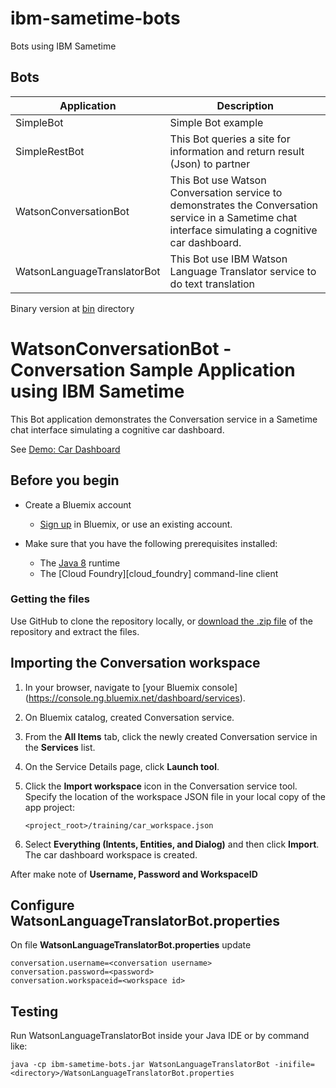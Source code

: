 # ibm-sametime-bots
Bots using IBM Sametime

## Bots

| Application                 |   Description                                                                 | 
|-----------------------------|-------------------------------------------------------------------------------|
| SimpleBot                   | Simple Bot example                                                            |
| SimpleRestBot               | This Bot queries a site for information and return result (Json) to partner   |
| WatsonConversationBot       | This Bot use Watson Conversation service to demonstrates the Conversation service in a Sametime chat interface simulating a cognitive car dashboard.         |
| WatsonLanguageTranslatorBot | This Bot use IBM Watson Language Translator service to do text translation    |

Binary version at [bin](https://github.com/ebasso/ibm-sametime-bots/tree/master/bin) directory


# WatsonConversationBot - Conversation Sample Application using IBM Sametime

This Bot application demonstrates the Conversation service in a Sametime chat interface simulating a cognitive car dashboard.

See [Demo: Car Dashboard](https://watson-assistant-demo.ng.bluemix.net/)

## Before you begin

* Create a Bluemix account
    * [Sign up](https://console.ng.bluemix.net/dashboard/services) in Bluemix, or use an existing account.

* Make sure that you have the following prerequisites installed:
    * The [Java 8](https://java.com/download) runtime
    * The [Cloud Foundry][cloud_foundry] command-line client

### Getting the files

Use GitHub to clone the repository locally, or [download the .zip file](https://github.com/ebasso/ibm-sametime-bots/archive/master.zip) of the repository and extract the files.

## Importing the Conversation workspace

1. In your browser, navigate to [your Bluemix console] (https://console.ng.bluemix.net/dashboard/services).

1. On Bluemix catalog, created Conversation service.

1. From the **All Items** tab, click the newly created Conversation service in the **Services** list.

1. On the Service Details page, click **Launch tool**.

1. Click the **Import workspace** icon in the Conversation service tool. Specify the location of the workspace JSON file in your local copy of the app project:

    `<project_root>/training/car_workspace.json`

1. Select **Everything (Intents, Entities, and Dialog)** and then click **Import**. The car dashboard workspace is created.

After make note of **Username, Password and WorkspaceID**

## Configure WatsonLanguageTranslatorBot.properties

On file **WatsonLanguageTranslatorBot.properties** update 

```
conversation.username=<conversation username>
conversation.password=<password>
conversation.workspaceid=<workspace id>
```

## Testing

Run WatsonLanguageTranslatorBot inside your Java IDE or by command like:

```
java -cp ibm-sametime-bots.jar WatsonLanguageTranslatorBot -inifile=<directory>/WatsonLanguageTranslatorBot.properties
```